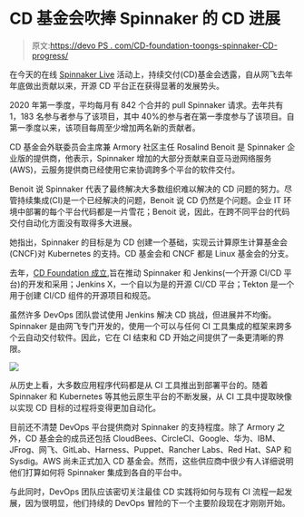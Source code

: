 # CD 基金会吹捧 Spinnaker 的 CD 进展

> 原文:[https://devo PS . com/CD-foundation-toongs-spinnaker-CD-progress/](https://devops.com/cd-foundation-touts-spinnaker-cd-progress/)

在今天的在线 [Spinnaker Live](https://events.linuxfoundation.org/spinnaker-live/) 活动上，持续交付(CD)基金会透露，自从网飞去年年底做出贡献以来，开源 CD 平台正在获得显著的发展势头。

2020 年第一季度，平均每月有 842 个合并的 pull Spinnaker 请求。去年共有 1，183 名参与者参与了该项目，其中 40%的参与者在第一季度参与了该项目。自第一季度以来，该项目每周至少增加两名新的贡献者。

CD 基金会外联委员会主席兼 Armory 社区主任 Rosalind Benoit 是 Spinnaker 企业版的提供商，他表示，Spinnaker 增加的大部分贡献来自亚马逊网络服务(AWS)，云服务提供商已经使用它来协调跨多个平台的软件交付。

Benoit 说 Spinnaker 代表了最终解决大多数组织难以解决的 CD 问题的努力。尽管持续集成(CI)是一个已经解决的问题，Benoit 说 CD 仍然是个问题。企业 IT 环境中部署的每个平台代码都是一片雪花；Benoit 说，因此，在跨不同平台的代码交付自动化方面没有取得多大进展。

她指出，Spinnaker 的目标是为 CD 创建一个基础，实现云计算原生计算基金会(CNCF)对 Kubernetes 的支持。CD 基金会和 CNCF 都是 Linux 基金会的分支。

去年，[CD Foundation 成立](https://devops.com/the-linux-foundation-launches-continuous-delivery-foundation/),旨在推动 Spinnaker 和 Jenkins(一个开源 CI/CD 平台)的开发和采用；Jenkins X，一个自以为是的开源 CI/CD 平台；Tekton 是一个用于创建 CI/CD 组件的开源项目和规范。

虽然许多 DevOps 团队尝试使用 Jenkins 解决 CD 挑战，但进展并不均衡。Spinnaker 是由网飞专门开发的，使用一个可以与任何 CI 工具集成的框架来跨多个云自动交付软件。因此，它在 CI 结束和 CD 开始之间提供了一条更清晰的界限。

![](../Images/8a0f87da25cb421ef684ef2464aa4380.png)

从历史上看，大多数应用程序代码都是从 CI 工具推出到部署平台的。随着 Spinnaker 和 Kubernetes 等其他云原生平台的不断发展，从 CI 工具中提取映像以实现 CD 目标的过程将变得更加自动化。

目前还不清楚 DevOps 平台提供商对 Spinnaker 的支持程度。除了 Armory 之外，CD 基金会的成员还包括 CloudBees、CircleCI、Google、华为、IBM、JFrog、网飞、GitLab、Harness、Puppet、Rancher Labs、Red Hat、SAP 和 Sysdig。AWS 尚未正式加入 CD 基金会。然而，这些供应商中很少有人详细说明他们打算如何将 Spinnaker 集成到各自的平台中。

与此同时，DevOps 团队应该密切关注最佳 CD 实践将如何与现有 CI 流程一起发展，因为很明显，他们持续的 DevOps 冒险的下一个主要阶段现在才刚刚开始。